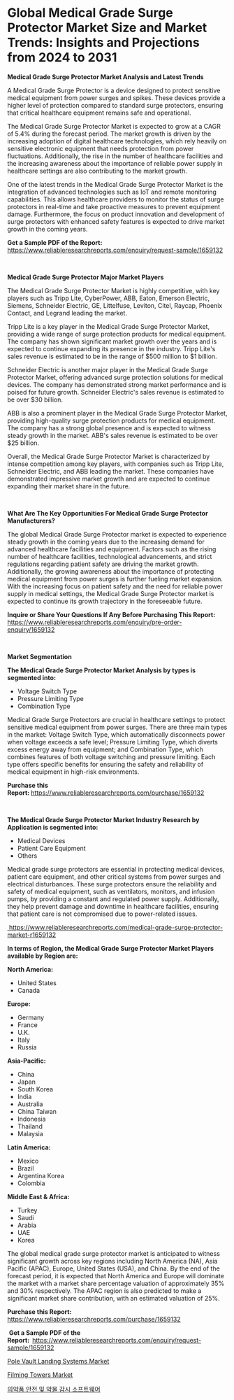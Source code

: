 <p><h1>Global Medical Grade Surge Protector Market Size and Market Trends: Insights and Projections from 2024 to 2031</h1></p><p><strong>Medical Grade Surge Protector Market Analysis and Latest Trends</strong></p>
<p><p>A Medical Grade Surge Protector is a device designed to protect sensitive medical equipment from power surges and spikes. These devices provide a higher level of protection compared to standard surge protectors, ensuring that critical healthcare equipment remains safe and operational.</p><p>The Medical Grade Surge Protector Market is expected to grow at a CAGR of 5.4% during the forecast period. The market growth is driven by the increasing adoption of digital healthcare technologies, which rely heavily on sensitive electronic equipment that needs protection from power fluctuations. Additionally, the rise in the number of healthcare facilities and the increasing awareness about the importance of reliable power supply in healthcare settings are also contributing to the market growth.</p><p>One of the latest trends in the Medical Grade Surge Protector Market is the integration of advanced technologies such as IoT and remote monitoring capabilities. This allows healthcare providers to monitor the status of surge protectors in real-time and take proactive measures to prevent equipment damage. Furthermore, the focus on product innovation and development of surge protectors with enhanced safety features is expected to drive market growth in the coming years.</p></p>
<p><strong>Get a Sample PDF of the Report:&nbsp;</strong> <a href="https://www.reliableresearchreports.com/enquiry/request-sample/1659132">https://www.reliableresearchreports.com/enquiry/request-sample/1659132</a></p>
<p>&nbsp;</p>
<p><strong>Medical Grade Surge Protector Major Market Players</strong></p>
<p><p>The Medical Grade Surge Protector Market is highly competitive, with key players such as Tripp Lite, Cyber​​Power, ABB, Eaton, Emerson Electric, Siemens, Schneider Electric, GE, Littelfuse, Leviton, Citel, Raycap, Phoenix Contact, and Legrand leading the market.</p><p>Tripp Lite is a key player in the Medical Grade Surge Protector Market, providing a wide range of surge protection products for medical equipment. The company has shown significant market growth over the years and is expected to continue expanding its presence in the industry. Tripp Lite's sales revenue is estimated to be in the range of $500 million to $1 billion.</p><p>Schneider Electric is another major player in the Medical Grade Surge Protector Market, offering advanced surge protection solutions for medical devices. The company has demonstrated strong market performance and is poised for future growth. Schneider Electric's sales revenue is estimated to be over $30 billion.</p><p>ABB is also a prominent player in the Medical Grade Surge Protector Market, providing high-quality surge protection products for medical equipment. The company has a strong global presence and is expected to witness steady growth in the market. ABB's sales revenue is estimated to be over $25 billion.</p><p>Overall, the Medical Grade Surge Protector Market is characterized by intense competition among key players, with companies such as Tripp Lite, Schneider Electric, and ABB leading the market. These companies have demonstrated impressive market growth and are expected to continue expanding their market share in the future.</p></p>
<p>&nbsp;</p>
<p><strong>What Are The Key Opportunities For Medical Grade Surge Protector Manufacturers?</strong></p>
<p><p>The global Medical Grade Surge Protector market is expected to experience steady growth in the coming years due to the increasing demand for advanced healthcare facilities and equipment. Factors such as the rising number of healthcare facilities, technological advancements, and strict regulations regarding patient safety are driving the market growth. Additionally, the growing awareness about the importance of protecting medical equipment from power surges is further fueling market expansion. With the increasing focus on patient safety and the need for reliable power supply in medical settings, the Medical Grade Surge Protector market is expected to continue its growth trajectory in the foreseeable future.</p></p>
<p><strong>Inquire or Share Your Questions If Any Before Purchasing This Report:</strong> <a href="https://www.reliableresearchreports.com/enquiry/pre-order-enquiry/1659132">https://www.reliableresearchreports.com/enquiry/pre-order-enquiry/1659132</a></p>
<p>&nbsp;</p>
<p><strong>Market Segmentation</strong></p>
<p><strong>The Medical Grade Surge Protector Market Analysis by types is segmented into:</strong></p>
<p><ul><li>Voltage Switch Type</li><li>Pressure Limiting Type</li><li>Combination Type</li></ul></p>
<p><p>Medical Grade Surge Protectors are crucial in healthcare settings to protect sensitive medical equipment from power surges. There are three main types in the market: Voltage Switch Type, which automatically disconnects power when voltage exceeds a safe level; Pressure Limiting Type, which diverts excess energy away from equipment; and Combination Type, which combines features of both voltage switching and pressure limiting. Each type offers specific benefits for ensuring the safety and reliability of medical equipment in high-risk environments.</p></p>
<p><strong>Purchase this Report:&nbsp;</strong><a href="https://www.reliableresearchreports.com/purchase/1659132">https://www.reliableresearchreports.com/purchase/1659132</a></p>
<p>&nbsp;</p>
<p><strong>The Medical Grade Surge Protector Market Industry Research by Application is segmented into:</strong></p>
<p><ul><li>Medical Devices</li><li>Patient Care Equipment</li><li>Others</li></ul></p>
<p><p>Medical grade surge protectors are essential in protecting medical devices, patient care equipment, and other critical systems from power surges and electrical disturbances. These surge protectors ensure the reliability and safety of medical equipment, such as ventilators, monitors, and infusion pumps, by providing a constant and regulated power supply. Additionally, they help prevent damage and downtime in healthcare facilities, ensuring that patient care is not compromised due to power-related issues.</p></p>
<p><a href="https://www.reliableresearchreports.com/medical-grade-surge-protector-market-r1659132">&nbsp;https://www.reliableresearchreports.com/medical-grade-surge-protector-market-r1659132</a></p>
<p><strong>In terms of Region, the Medical Grade Surge Protector Market Players available by Region are:</strong></p>
<p>
    <p> <strong> North America: </strong>
        <ul>
            <li>United States</li>
            <li>Canada</li>
        </ul>
        </p> 
    <p> <strong> Europe: </strong>
        <ul>
            <li>Germany</li>
            <li>France</li>
            <li>U.K.</li>
            <li>Italy</li>
            <li>Russia</li>
        </ul>
        </p> 
    <p> <strong> Asia-Pacific: </strong>
        <ul>
            <li>China</li>
            <li>Japan</li>
            <li>South Korea</li>
            <li>India</li>
            <li>Australia</li>
            <li>China Taiwan</li>
            <li>Indonesia</li>
            <li>Thailand</li>
            <li>Malaysia</li>
        </ul>
        </p> 
    <p> <strong> Latin America: </strong>
        <ul>
            <li>Mexico</li>
            <li>Brazil</li>
            <li>Argentina Korea</li>
            <li>Colombia</li>
        </ul>
        </p> 
    <p> <strong> Middle East & Africa: </strong>
        <ul>
            <li>Turkey</li>
            <li>Saudi</li>
            <li>Arabia</li>
            <li>UAE</li>
            <li>Korea</li>
        </ul>
    </p>
    </p>
<p><p>The global medical grade surge protector market is anticipated to witness significant growth across key regions including North America (NA), Asia Pacific (APAC), Europe, United States (USA), and China. By the end of the forecast period, it is expected that North America and Europe will dominate the market with a market share percentage valuation of approximately 35% and 30% respectively. The APAC region is also predicted to make a significant market share contribution, with an estimated valuation of 25%.</p></p>
<p><strong>Purchase this Report: </strong><a href="https://www.reliableresearchreports.com/purchase/1659132">https://www.reliableresearchreports.com/purchase/1659132</a></p>
<p>&nbsp;<strong>Get a Sample PDF of the Report:&nbsp;&nbsp;</strong><a href="https://www.reliableresearchreports.com/enquiry/request-sample/1659132">https://www.reliableresearchreports.com/enquiry/request-sample/1659132</a></p>
<p><strong></strong></p>
<p><p><a href="https://www.linkedin.com/pulse/pole-vault-landing-systems-market-size-outlook-forecast-2024-ceh4e">Pole Vault Landing Systems Market</a></p><p><a href="https://www.linkedin.com/pulse/analyzing-filming-towers-market-global-industry-perspective-forecast-ehd9e">Filming Towers Market</a></p><p><a href="https://github.com/GabrielBlanda5656/Market-Research-Report-List-2/blob/main/316966887850.md">의약품 안전 및 약물 감시 소프트웨어</a></p></p>
